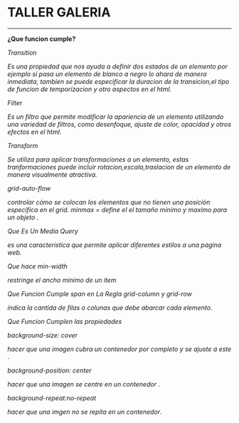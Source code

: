 # 	TALLER GALERIA

****


**¿Que funcion cumple?**

*Transition*

*Es una propiedad que nos ayuda a definir dos estados de un elemento por ejemplo si pasa un elemento de blanco a negro lo ahara de manera inmediata, tambien se puede especificar la duracion de la transicion,el tipo de funcion de temporizacion y otro aspectos en el html.*

*Filter*

*Es un filtro que permite modificar la apariencia de un elemento utilizando una variedad de filtros, como desenfoque, ajuste de color, opacidad y otros efectos en el html.*

*Transform*

*Se utiliza para aplicar transformaciones a un elemento, estas tranformaciones puede incluir rotacion,escala,traslacion de un elemento de manera visualmente atractiva.*



*grid-auto-flow*



*controlar cómo se colocan los elementos que no tienen una posición específica en el grid. minmax = define el el tamaño minimo y maximo para un objeto* .



*Que Es Un Media Query*

 *es una caracteristica que permite aplicar diferentes estilos a una pagina web.* 



*Que hace min-width* 

*restringe el ancho minimo de un item* 



*Que Funcion Cumple span en La Regla grid-column y grid-row*

*indica la cantida de filas o colunas que debe abarcar cada elemento*.



*Que Funcion Cumplen las propiedades*



*background-size: cover* 

*hacer que una imagen cubra un contenedor por completo y se ajuste a este* .



*background-position: center* 

*hacer que una imagen se centre en un contenedor* .



*background-repeat:no-repeat* 

 *hacer que una imgen no se repita en un contenedor*.







